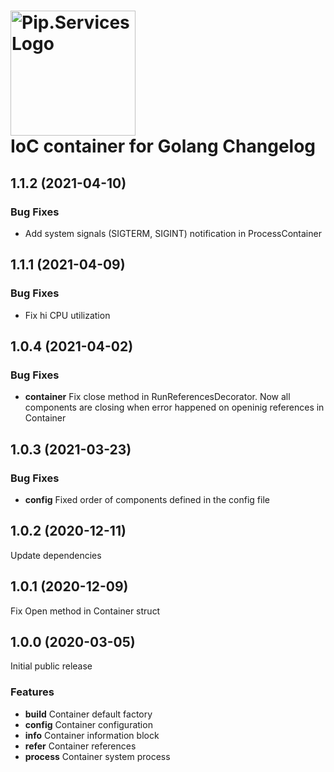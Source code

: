 # <img src="https://uploads-ssl.webflow.com/5ea5d3315186cf5ec60c3ee4/5edf1c94ce4c859f2b188094_logo.svg" alt="Pip.Services Logo" width="200"> <br/> IoC container for Golang Changelog

## <a name="1.1.2"></a> 1.1.2 (2021-04-10)

### Bug Fixes
- Add system signals (SIGTERM, SIGINT) notification in ProcessContainer

## <a name="1.1.1"></a> 1.1.1 (2021-04-09)

### Bug Fixes
- Fix hi CPU utilization

## <a name="1.0.4"></a> 1.0.4 (2021-04-02)

### Bug Fixes
* **container** Fix close method in RunReferencesDecorator. Now all components are closing when error happened on openinig references in Container 

## <a name="1.0.3"></a> 1.0.3 (2021-03-23)

### Bug Fixes
* **config** Fixed order of components defined in the config file

## <a name="1.0.2"></a> 1.0.2 (2020-12-11)

Update dependencies

## <a name="1.0.1"></a> 1.0.1 (2020-12-09)

Fix Open method in Container struct

## <a name="1.0.0"></a> 1.0.0 (2020-03-05)

Initial public release

### Features
* **build** Container default factory
* **config** Container configuration
* **info** Container information block
* **refer** Container references
* **process** Container system process
